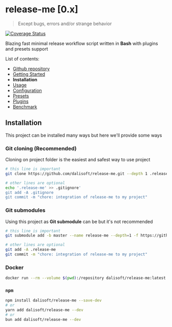 # release-me \[0.x\]

> Except bugs, errors and/or strange behavior

[![Coverage Status](https://coveralls.io/repos/github/dalisoft/release-me/badge.svg?branch=master)](https://coveralls.io/github/dalisoft/release-me?branch=master)

Blazing fast minimal release workflow script written in **Bash** with plugins and presets support

List of contents:

- [Github repository](https://github.com/dalisoft/release-me)
- [Getting Started](./GET_STARTED.md)
- **Installation**
- [Usage](./USAGE.md)
- [Configuration](./CONFIGURATION.md)
- [Presets](./PRESETS.md)
- [Plugins](./PLUGINS.md)
- [Benchmark](./BENCHMARK.md)

## Installation

This project can be installed many ways but here we'll provide some ways

### Git cloning (Recommended)

Cloning on project folder is the easiest and safest way to use project

```sh
# this line is important
git clone https://github.com/dalisoft/release-me.git --depth 1 .release-me

# other lines are optional
echo '.release-me' >> .gitignore'
git add -A .gitignore
git commit -m "chore: integration of release-me to my project"
```

### Git submodules

Using this project as **Git submodule** can be but it's not recommended

```sh
# this line is important
git submodule add -b master --name release-me --depth=1 -f https://github.com/dalisoft/release-me.git .release-me

# other lines are optional
git add -A .release-me
git commit -m "chore: integration of release-me to my project"
```

### Docker

```sh
docker run --rm --volume $(pwd):/repository dalisoft/release-me:latest
```

### `npm`

```sh
npm install dalisoft/release-me --save-dev
# or
yarn add dalisoft/release-me --dev
# or
bun add dalisoft/release-me --dev
```
